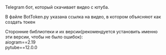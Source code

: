 Telegram бот, который скачивает видео с ютуба.

В файле BotToken.py указана ссылка на видео, в котором объясняют как создать токен

Сторонние библиотеки и их версии(рекомендуется установить именно эти версии, чтобы не было ошибок):  
aiogram==2.19  
pytube==12.0.0

